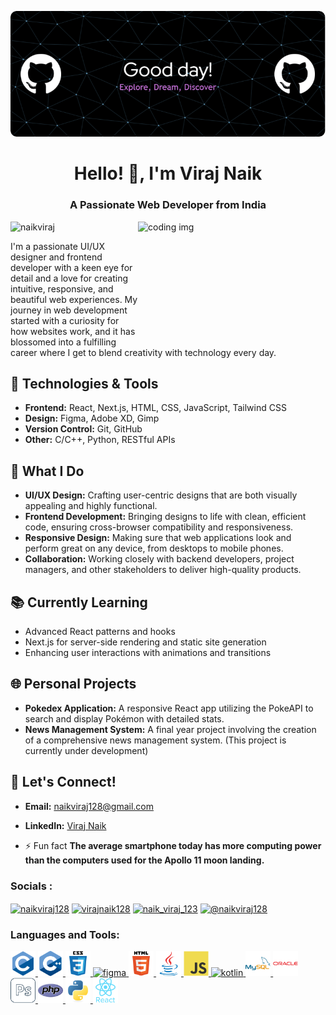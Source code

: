 ![logo](https://github.com/naikviraj/naikviraj/blob/main/github-header-image.png)
<h1 align="center">Hello! 👋, I'm Viraj Naik</h1>
<h3 align="center">A Passionate Web Developer from India</h3>

<img align="right" alt="coding img" width="300" height="200" src="https://i.pinimg.com/originals/a4/51/39/a451393c169a91586312551109361064.gif">

<p align="left"> <img src="https://komarev.com/ghpvc/?username=naikviraj&label=Profile%20views&color=0e75b6&style=flat" alt="naikviraj" /> </p>

<p> </p>


I'm a passionate UI/UX designer and frontend developer with a keen eye for detail and a love for creating intuitive, responsive, and beautiful web experiences. My journey in web development started with a curiosity for how websites work, and it has blossomed into a fulfilling career where I get to blend creativity with technology every day.


## 🔧 Technologies & Tools
- **Frontend:** React, Next.js, HTML, CSS, JavaScript, Tailwind CSS
- **Design:** Figma, Adobe XD, Gimp
- **Version Control:** Git, GitHub
- **Other:** C/C++, Python, RESTful APIs

## 🌟 What I Do
- **UI/UX Design:** Crafting user-centric designs that are both visually appealing and highly functional.
- **Frontend Development:** Bringing designs to life with clean, efficient code, ensuring cross-browser compatibility and responsiveness.
- **Responsive Design:** Making sure that web applications look and perform great on any device, from desktops to mobile phones.
- **Collaboration:** Working closely with backend developers, project managers, and other stakeholders to deliver high-quality products.

## 📚 Currently Learning
- Advanced React patterns and hooks
- Next.js for server-side rendering and static site generation
- Enhancing user interactions with animations and transitions

## 🌐 Personal Projects
- **Pokedex Application:** A responsive React app utilizing the PokeAPI to search and display Pokémon with detailed stats.
- **News Management System:** A final year project involving the creation of a comprehensive news management system. (This project is currently under development)


## 💬 Let's Connect!
- **Email:** [naikviraj128@gmail.com](mailto:naikviraj128@gmail.com)
- **LinkedIn:** [Viraj Naik](https://www.linkedin.com/in/virajnaik128/)


- ⚡ Fun fact **The average smartphone today has more computing power than the computers used for the Apollo 11 moon landing.**

<h3 align="left">Socials :</h3>
<p align="left">
<a href="https://twitter.com/naikviraj128" target="blank"><img align="center" src="https://raw.githubusercontent.com/rahuldkjain/github-profile-readme-generator/master/src/images/icons/Social/twitter.svg" alt="naikviraj128" height="30" width="40" /></a>
<a href="https://linkedin.com/in/virajnaik128" target="blank"><img align="center" src="https://raw.githubusercontent.com/rahuldkjain/github-profile-readme-generator/master/src/images/icons/Social/linked-in-alt.svg" alt="virajnaik128" height="30" width="40" /></a>
<a href="https://instagram.com/naik_viraj_123" target="blank"><img align="center" src="https://raw.githubusercontent.com/rahuldkjain/github-profile-readme-generator/master/src/images/icons/Social/instagram.svg" alt="naik_viraj_123" height="30" width="40" /></a>
<a href="https://medium.com/@naikviraj128" target="blank"><img align="center" src="https://raw.githubusercontent.com/rahuldkjain/github-profile-readme-generator/master/src/images/icons/Social/medium.svg" alt="@naikviraj128" height="30" width="40" /></a>
</p>

<h3 align="left">Languages and Tools:</h3>
<p align="left"> <a href="https://www.cprogramming.com/" target="_blank" rel="noreferrer"> <img src="https://raw.githubusercontent.com/devicons/devicon/master/icons/c/c-original.svg" alt="c" width="40" height="40"/> </a> <a href="https://www.w3schools.com/cpp/" target="_blank" rel="noreferrer"> <img src="https://raw.githubusercontent.com/devicons/devicon/master/icons/cplusplus/cplusplus-original.svg" alt="cplusplus" width="40" height="40"/> </a> <a href="https://www.w3schools.com/css/" target="_blank" rel="noreferrer"> <img src="https://raw.githubusercontent.com/devicons/devicon/master/icons/css3/css3-original-wordmark.svg" alt="css3" width="40" height="40"/> </a> <a href="https://www.figma.com/" target="_blank" rel="noreferrer"> <img src="https://www.vectorlogo.zone/logos/figma/figma-icon.svg" alt="figma" width="40" height="40"/> </a> <a href="https://www.w3.org/html/" target="_blank" rel="noreferrer"> <img src="https://raw.githubusercontent.com/devicons/devicon/master/icons/html5/html5-original-wordmark.svg" alt="html5" width="40" height="40"/> </a> <a href="https://www.java.com" target="_blank" rel="noreferrer"> <img src="https://raw.githubusercontent.com/devicons/devicon/master/icons/java/java-original.svg" alt="java" width="40" height="40"/> </a> <a href="https://developer.mozilla.org/en-US/docs/Web/JavaScript" target="_blank" rel="noreferrer"> <img src="https://raw.githubusercontent.com/devicons/devicon/master/icons/javascript/javascript-original.svg" alt="javascript" width="40" height="40"/> </a> <a href="https://kotlinlang.org" target="_blank" rel="noreferrer"> <img src="https://www.vectorlogo.zone/logos/kotlinlang/kotlinlang-icon.svg" alt="kotlin" width="40" height="40"/> </a> <a href="https://www.mysql.com/" target="_blank" rel="noreferrer"> <img src="https://raw.githubusercontent.com/devicons/devicon/master/icons/mysql/mysql-original-wordmark.svg" alt="mysql" width="40" height="40"/> </a> <a href="https://www.oracle.com/" target="_blank" rel="noreferrer"> <img src="https://raw.githubusercontent.com/devicons/devicon/master/icons/oracle/oracle-original.svg" alt="oracle" width="40" height="40"/> </a> <a href="https://www.photoshop.com/en" target="_blank" rel="noreferrer"> <img src="https://raw.githubusercontent.com/devicons/devicon/master/icons/photoshop/photoshop-line.svg" alt="photoshop" width="40" height="40"/> </a> <a href="https://www.php.net" target="_blank" rel="noreferrer"> <img src="https://raw.githubusercontent.com/devicons/devicon/master/icons/php/php-original.svg" alt="php" width="40" height="40"/> </a> <a href="https://www.python.org" target="_blank" rel="noreferrer"> <img src="https://raw.githubusercontent.com/devicons/devicon/master/icons/python/python-original.svg" alt="python" width="40" height="40"/> </a> <a href="https://reactjs.org/" target="_blank" rel="noreferrer"> <img src="https://raw.githubusercontent.com/devicons/devicon/master/icons/react/react-original-wordmark.svg" alt="react" width="40" height="40"/> </a> </p>

